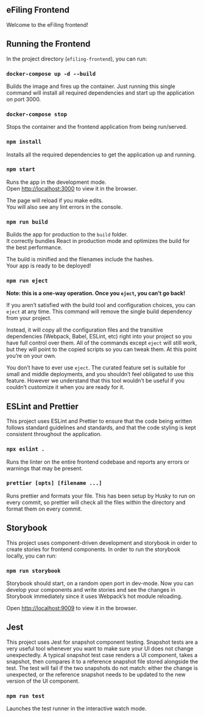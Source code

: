 ## eFiling Frontend

Welcome to the eFiling frontend!

## Running the Frontend

In the project directory (`efiling-frontend`), you can run:

### `docker-compose up -d --build`

Builds the image and fires up the container. Just running this single command will install all required dependencies and start up the application on port 3000.

### `docker-compose stop`

Stops the container and the frontend application from being run/served.

### `npm install`

Installs all the required dependencies to get the application up and running.

### `npm start`

Runs the app in the development mode.<br />
Open [http://localhost:3000](http://localhost:3000) to view it in the browser.

The page will reload if you make edits.<br />
You will also see any lint errors in the console.

### `npm run build`

Builds the app for production to the `build` folder.<br />
It correctly bundles React in production mode and optimizes the build for the best performance.

The build is minified and the filenames include the hashes.<br />
Your app is ready to be deployed!

### `npm run eject`

**Note: this is a one-way operation. Once you `eject`, you can’t go back!**

If you aren’t satisfied with the build tool and configuration choices, you can `eject` at any time. This command will remove the single build dependency from your project.

Instead, it will copy all the configuration files and the transitive dependencies (Webpack, Babel, ESLint, etc) right into your project so you have full control over them. All of the commands except `eject` will still work, but they will point to the copied scripts so you can tweak them. At this point you’re on your own.

You don’t have to ever use `eject`. The curated feature set is suitable for small and middle deployments, and you shouldn’t feel obligated to use this feature. However we understand that this tool wouldn’t be useful if you couldn’t customize it when you are ready for it.

## ESLint and Prettier

This project uses ESLint and Prettier to ensure that the code being written follows standard guidelines and standards, and that the code styling is kept consistent throughout the application.

### `npx eslint .`

Runs the linter on the entire frontend codebase and reports any errors or warnings that may be present.

### `prettier [opts] [filename ...]`

Runs prettier and formats your file. This has been setup by Husky to run on every commit, so prettier will check all the files within the directory and format them on every commit.

## Storybook

This project uses component-driven development and storybook in order to create stories for frontend components. In order to run the storybook locally, you can run:

### `npm run storybook`

Storybook should start, on a random open port in dev-mode. Now you can develop your components and write stories and see the changes in Storybook immediately since it uses Webpack’s hot module reloading.<br />

Open [http://localhost:9009](http://localhost:9009) to view it in the browser.

## Jest

This project uses Jest for snapshot component testing. Snapshot tests are a very useful tool whenever you want to make sure your UI does not change unexpectedly. A typical snapshot test case renders a UI component, takes a snapshot, then compares it to a reference snapshot file stored alongside the test. The test will fail if the two snapshots do not match: either the change is unexpected, or the reference snapshot needs to be updated to the new version of the UI component.

### `npm run test`

Launches the test runner in the interactive watch mode.
